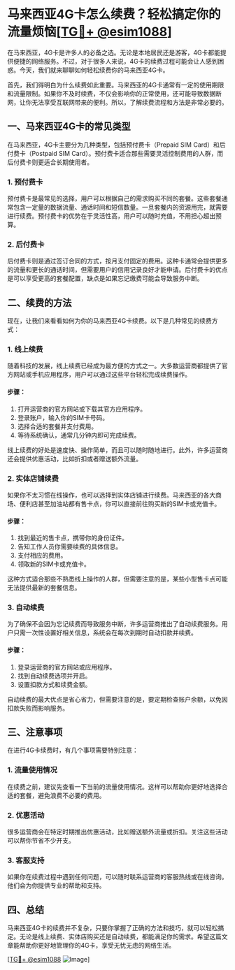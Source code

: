 # 马来西亚4G卡怎么续费？轻松搞定你的流量烦恼[[TG💪+ @esim1088](https://t.me/s/esim1088)]

在马来西亚，4G卡是许多人的必备之选。无论是本地居民还是游客，4G卡都能提供便捷的网络服务。不过，对于很多人来说，4G卡的续费过程可能会让人感到困惑。今天，我们就来聊聊如何轻松续费你的马来西亚4G卡。

首先，我们得明白为什么续费如此重要。马来西亚的4G卡通常有一定的使用期限和流量限制。如果你不及时续费，不仅会影响你的正常使用，还可能导致数据断网，让你无法享受互联网带来的便利。所以，了解续费流程和方法是非常必要的。

## 一、马来西亚4G卡的常见类型

在马来西亚，4G卡主要分为几种类型，包括预付费卡（Prepaid SIM Card）和后付费卡（Postpaid SIM Card）。预付费卡适合那些需要灵活控制费用的人群，而后付费卡则更适合长期使用者。

### 1. 预付费卡

预付费卡是最常见的选择，用户可以根据自己的需求购买不同的套餐。这些套餐通常包含一定量的数据流量、通话时间和短信数量。一旦套餐内的资源用完，就需要进行续费。预付费卡的优势在于灵活性高，用户可以随时充值，不用担心超出预算。

### 2. 后付费卡

后付费卡则是通过签订合同的方式，按月支付固定的费用。这种卡通常会提供更多的流量和更长的通话时间，但需要用户的信用记录良好才能申请。后付费卡的优点是可以享受更高的套餐配置，缺点是如果忘记缴费可能会导致服务中断。

## 二、续费的方法

现在，让我们来看看如何为你的马来西亚4G卡续费。以下是几种常见的续费方式：

### 1. 线上续费

随着科技的发展，线上续费已经成为最方便的方式之一。大多数运营商都提供了官方网站或手机应用程序，用户可以通过这些平台轻松完成续费操作。

#### 步骤：
1. 打开运营商的官方网站或下载其官方应用程序。
2. 登录账户，输入你的SIM卡号码。
3. 选择合适的套餐并支付费用。
4. 等待系统确认，通常几分钟内即可完成续费。

线上续费的好处是速度快、操作简单，而且可以随时随地进行。此外，许多运营商还会提供优惠活动，比如折扣或者赠送额外流量。

### 2. 实体店铺续费

如果你不太习惯在线操作，也可以选择到实体店铺进行续费。马来西亚的各大商场、便利店甚至加油站都有售卡点，你可以直接前往购买新的SIM卡或充值卡。

#### 步骤：
1. 找到最近的售卡点，携带你的身份证件。
2. 告知工作人员你需要续费的具体信息。
3. 支付相应的费用。
4. 领取新的SIM卡或充值卡。

这种方式适合那些不熟悉线上操作的人群，但需要注意的是，某些小型售卡点可能无法提供最新的套餐信息。

### 3. 自动续费

为了确保不会因为忘记续费而导致服务中断，许多运营商推出了自动续费服务。用户只需一次性设置好相关信息，系统会在每次到期时自动扣款并续费。

#### 步骤：
1. 登录运营商的官方网站或应用程序。
2. 找到自动续费选项并开启。
3. 设置扣款方式和续费金额。

自动续费的最大优点是省心省力，但需要注意的是，要定期检查账户余额，以免因扣款失败而影响服务。

## 三、注意事项

在进行4G卡续费时，有几个事项需要特别注意：

### 1. 流量使用情况

在续费之前，建议先查看一下当前的流量使用情况。这样可以帮助你更好地选择合适的套餐，避免浪费不必要的费用。

### 2. 优惠活动

很多运营商会在特定时期推出优惠活动，比如赠送额外流量或折扣。关注这些活动可以帮你节省不少开支。

### 3. 客服支持

如果你在续费过程中遇到任何问题，可以随时联系运营商的客服热线或在线咨询。他们会为你提供专业的帮助和支持。

## 四、总结

马来西亚4G卡的续费并不复杂，只要你掌握了正确的方法和技巧，就可以轻松搞定。无论是线上续费、实体店购买还是自动续费，都能满足你的需求。希望这篇文章能帮助你更好地管理你的4G卡，享受无忧无虑的网络生活。

[[TG💪+ @esim1088](https://t.me/s/esim1088) ![Image](https://i.postimg.cc/4NQfJmqS/Snipaste-2025-05-13-00-14-12.png)]